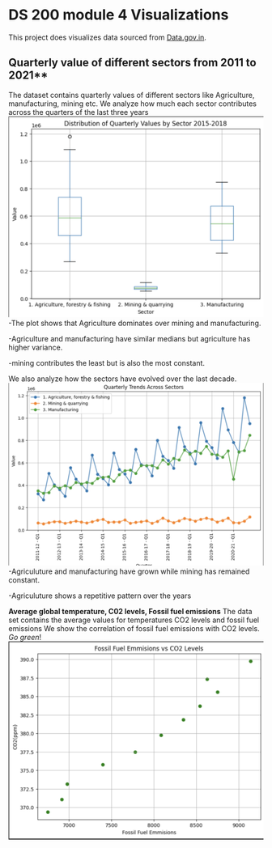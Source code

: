 # DS 200 module 4 Visualizations
This project does visualizes data sourced from [Data.gov.in](https://data.gov.in).




## Quarterly value of different sectors from 2011 to 2021**
The dataset contains quarterly values of different sectors like Agriculture, manufacturing, mining etc.
We analyze how much each sector contributes across the quarters of the last three years
![Alt text](Plots/distribution_of_gdp.png)
-The plot shows that Agriculture dominates over mining and manufacturing.

-Agriculture and manufacturing have similar medians but agriculture has higher variance.

-mining contributes the least but is also the most constant.

We also analyze how the sectors have evolved over the last decade.
![Alt text](Plots/growth_sectors.png)
-Agriculuture and manufacturing have grown while mining has remained constant.

-Agriculuture shows a repetitive pattern over the years

**Average global temperature, C02 levels, Fossil fuel emissions**
The data set contains the average values for temperatures CO2 levels and fossil fuel emissions
We show the correlation of fossil fuel emissions with CO2 levels. _Go green_!
![Alt text](Plots/co2.png)



